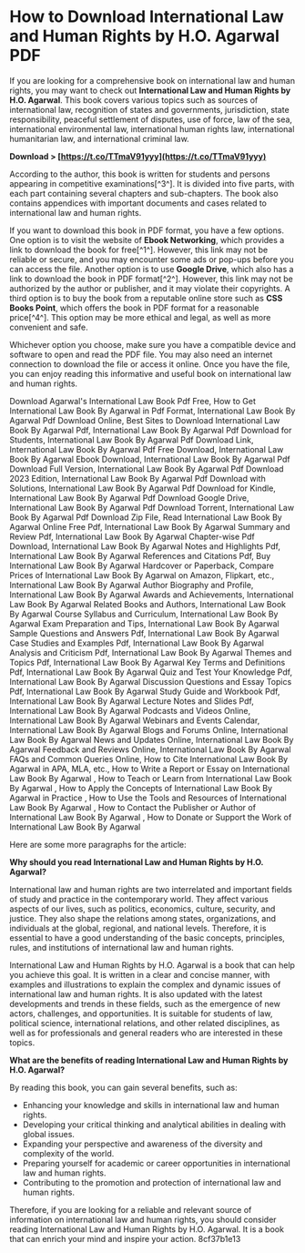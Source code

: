 
 
# How to Download International Law and Human Rights by H.O. Agarwal PDF
 
If you are looking for a comprehensive book on international law and human rights, you may want to check out **International Law and Human Rights by H.O. Agarwal**. This book covers various topics such as sources of international law, recognition of states and governments, jurisdiction, state responsibility, peaceful settlement of disputes, use of force, law of the sea, international environmental law, international human rights law, international humanitarian law, and international criminal law.
 
**Download > [https://t.co/TTmaV91yyy](https://t.co/TTmaV91yyy)**


 
According to the author, this book is written for students and persons appearing in competitive examinations[^3^]. It is divided into five parts, with each part containing several chapters and sub-chapters. The book also contains appendices with important documents and cases related to international law and human rights.
 
If you want to download this book in PDF format, you have a few options. One option is to visit the website of **Ebook Networking**, which provides a link to download the book for free[^1^]. However, this link may not be reliable or secure, and you may encounter some ads or pop-ups before you can access the file. Another option is to use **Google Drive**, which also has a link to download the book in PDF format[^2^]. However, this link may not be authorized by the author or publisher, and it may violate their copyrights. A third option is to buy the book from a reputable online store such as **CSS Books Point**, which offers the book in PDF format for a reasonable price[^4^]. This option may be more ethical and legal, as well as more convenient and safe.
 
Whichever option you choose, make sure you have a compatible device and software to open and read the PDF file. You may also need an internet connection to download the file or access it online. Once you have the file, you can enjoy reading this informative and useful book on international law and human rights.
 
Download Agarwal's International Law Book Pdf Free,  How to Get International Law Book By Agarwal in Pdf Format,  International Law Book By Agarwal Pdf Download Online,  Best Sites to Download International Law Book By Agarwal Pdf,  International Law Book By Agarwal Pdf Download for Students,  International Law Book By Agarwal Pdf Download Link,  International Law Book By Agarwal Pdf Free Download,  International Law Book By Agarwal Ebook Download,  International Law Book By Agarwal Pdf Download Full Version,  International Law Book By Agarwal Pdf Download 2023 Edition,  International Law Book By Agarwal Pdf Download with Solutions,  International Law Book By Agarwal Pdf Download for Kindle,  International Law Book By Agarwal Pdf Download Google Drive,  International Law Book By Agarwal Pdf Download Torrent,  International Law Book By Agarwal Pdf Download Zip File,  Read International Law Book By Agarwal Online Free Pdf,  International Law Book By Agarwal Summary and Review Pdf,  International Law Book By Agarwal Chapter-wise Pdf Download,  International Law Book By Agarwal Notes and Highlights Pdf,  International Law Book By Agarwal References and Citations Pdf,  Buy International Law Book By Agarwal Hardcover or Paperback,  Compare Prices of International Law Book By Agarwal on Amazon, Flipkart, etc.,  International Law Book By Agarwal Author Biography and Profile,  International Law Book By Agarwal Awards and Achievements,  International Law Book By Agarwal Related Books and Authors,  International Law Book By Agarwal Course Syllabus and Curriculum,  International Law Book By Agarwal Exam Preparation and Tips,  International Law Book By Agarwal Sample Questions and Answers Pdf,  International Law Book By Agarwal Case Studies and Examples Pdf,  International Law Book By Agarwal Analysis and Criticism Pdf,  International Law Book By Agarwal Themes and Topics Pdf,  International Law Book By Agarwal Key Terms and Definitions Pdf,  International Law Book By Agarwal Quiz and Test Your Knowledge Pdf,  International Law Book By Agarwal Discussion Questions and Essay Topics Pdf,  International Law Book By Agarwal Study Guide and Workbook Pdf,  International Law Book By Agarwal Lecture Notes and Slides Pdf,  International Law Book By Agarwal Podcasts and Videos Online,  International Law Book By Agarwal Webinars and Events Calendar,  International Law Book By Agarwal Blogs and Forums Online,  International Law Book By Agarwal News and Updates Online,  International Law Book By Agarwal Feedback and Reviews Online,  International Law Book By Agarwal FAQs and Common Queries Online,  How to Cite International Law Book By Agarwal in APA, MLA, etc.,  How to Write a Report or Essay on International Law Book By Agarwal ,  How to Teach or Learn from International Law Book By Agarwal ,  How to Apply the Concepts of International Law Book By Agarwal in Practice ,  How to Use the Tools and Resources of International Law Book By Agarwal ,  How to Contact the Publisher or Author of International Law Book By Agarwal ,  How to Donate or Support the Work of International Law Book By Agarwal

Here are some more paragraphs for the article:
 
**Why should you read International Law and Human Rights by H.O. Agarwal?**
 
International law and human rights are two interrelated and important fields of study and practice in the contemporary world. They affect various aspects of our lives, such as politics, economics, culture, security, and justice. They also shape the relations among states, organizations, and individuals at the global, regional, and national levels. Therefore, it is essential to have a good understanding of the basic concepts, principles, rules, and institutions of international law and human rights.
 
International Law and Human Rights by H.O. Agarwal is a book that can help you achieve this goal. It is written in a clear and concise manner, with examples and illustrations to explain the complex and dynamic issues of international law and human rights. It is also updated with the latest developments and trends in these fields, such as the emergence of new actors, challenges, and opportunities. It is suitable for students of law, political science, international relations, and other related disciplines, as well as for professionals and general readers who are interested in these topics.
 
**What are the benefits of reading International Law and Human Rights by H.O. Agarwal?**
 
By reading this book, you can gain several benefits, such as:
 
- Enhancing your knowledge and skills in international law and human rights.
- Developing your critical thinking and analytical abilities in dealing with global issues.
- Expanding your perspective and awareness of the diversity and complexity of the world.
- Preparing yourself for academic or career opportunities in international law and human rights.
- Contributing to the promotion and protection of international law and human rights.

Therefore, if you are looking for a reliable and relevant source of information on international law and human rights, you should consider reading International Law and Human Rights by H.O. Agarwal. It is a book that can enrich your mind and inspire your action.
 8cf37b1e13
 
